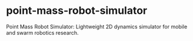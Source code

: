 # point-mass-robot-simulator
Point Mass Robot Simulator: Lightweight 2D dynamics simulator for mobile and swarm robotics research.
